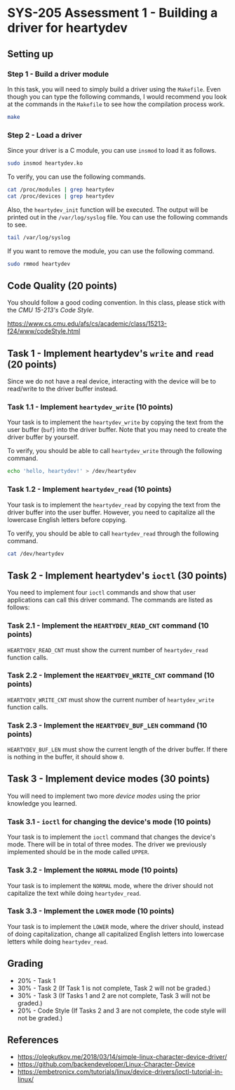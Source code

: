 # SYS-205 Assessment 1 - Building a driver for heartydev

## Setting up

### Step 1 - Build a driver module
In this task, you will need to simply build a driver using the `Makefile`. Even though you can type the following commands, I would recommend you look at the commands in the `Makefile` to see how the compilation process work.

```sh
make
```

### Step 2 - Load a driver
Since your driver is a C module, you can use `insmod` to load it as follows.

```sh
sudo insmod heartydev.ko
```

To verify, you can use the following commands.

```sh
cat /proc/modules | grep heartydev
cat /proc/devices | grep heartydev
```

Also, the `heartydev_init` function will be executed. The output will be printed out in the `/var/log/syslog` file. You can use the following commands to see.

```sh
tail /var/log/syslog
```

If you want to remove the module, you can use the following command.

```sh
sudo rmmod heartydev
```

## Code Quality (20 points)
You should follow a good coding convention. In this class, please stick with the *CMU 15-213's Code Style*.

https://www.cs.cmu.edu/afs/cs/academic/class/15213-f24/www/codeStyle.html

## Task 1 - Implement heartydev's `write` and `read` (20 points)
Since we do not have a real device, interacting with the device will be to read/write to the driver buffer instead.

### Task 1.1 - Implement `heartydev_write` (10 points)
Your task is to implement the `heartydev_write` by copying the text from the user buffer (`buf`) into the driver buffer. Note that you may need to create the driver buffer by yourself.

To verify, you should be able to call `heartydev_write` through the following command.

```sh
echo 'hello, heartydev!' > /dev/heartydev
```

### Task 1.2 - Implement `heartydev_read` (10 points)
Your task is to implement the `heartydev_read` by copying the text from the driver buffer into the user buffer. However, you need to capitalize all the lowercase English letters before copying.

To verify, you should be able to call `heartydev_read` through the following command.

```sh
cat /dev/heartydev
```

## Task 2 - Implement heartydev's `ioctl` (30 points)
You need to implement four `ioctl` commands and show that user applications can call this driver command. The commands are listed as follows:

### Task 2.1 - Implement the `HEARTYDEV_READ_CNT` command (10 points)
`HEARTYDEV_READ_CNT` must show the current number of `heartydev_read` function calls.

### Task 2.2 - Implement the `HEARTYDEV_WRITE_CNT` command (10 points)
`HEARTYDEV_WRITE_CNT` must show the current number of `heartydev_write` function calls.

### Task 2.3 - Implement the `HEARTYDEV_BUF_LEN` command (10 points)
`HEARTYDEV_BUF_LEN` must show the current length of the driver buffer. If there is nothing in the buffer, it should show `0`.

## Task 3 - Implement device modes (30 points)
You will need to implement two more *device modes* using the prior knowledge you learned.

### Task 3.1 - `ioctl` for changing the device's mode (10 points)
Your task is to implement the `ioctl` command that changes the device's mode. There will be in total of three modes. The driver we previously implemented should be in the mode called `UPPER`.

### Task 3.2 - Implement the `NORMAL` mode (10 points)
Your task is to implement the `NORMAL` mode, where the driver should not capitalize the text while doing `heartydev_read`.

### Task 3.3 - Implement the `LOWER` mode (10 points)
Your task is to implement the `LOWER` mode, where the driver should, instead of doing capitalization, change all capitalized English letters into lowercase letters while doing `heartydev_read`.

## Grading
- 20% - Task 1 
- 30% - Task 2 (If Task 1 is not complete, Task 2 will not be graded.)
- 30% - Task 3 (If Tasks 1 and 2 are not complete, Task 3 will not be graded.)
- 20% - Code Style (If Tasks 2 and 3 are not complete, the code style will not be graded.)

## References
- https://olegkutkov.me/2018/03/14/simple-linux-character-device-driver/
- https://github.com/backendeveloper/Linux-Character-Device
- https://embetronicx.com/tutorials/linux/device-drivers/ioctl-tutorial-in-linux/